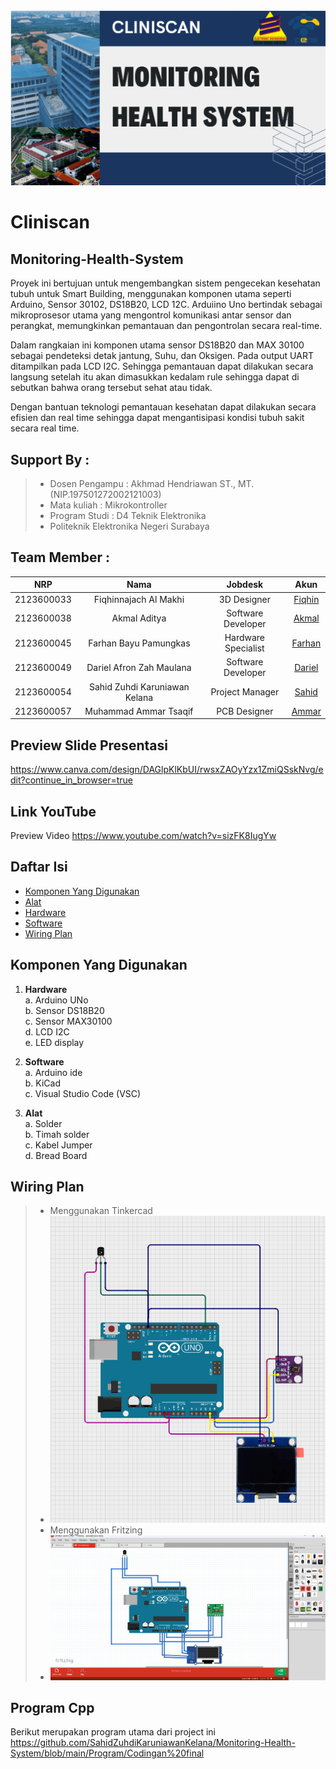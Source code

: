 <img src="https://github.com/SahidZuhdiKaruniawanKelana/Monitoring-Health-System/blob/main/Aset/Screenshot%202025-04-25%20201734.png">


# Cliniscan
## Monitoring-Health-System

Proyek ini bertujuan untuk mengembangkan sistem pengecekan kesehatan tubuh untuk Smart Building, menggunakan komponen utama seperti Arduino, Sensor 30102, DS18B20, LCD 12C. Arduiino Uno bertindak sebagai mikroprosesor utama yang mengontrol komunikasi antar sensor dan perangkat, memungkinkan pemantauan dan pengontrolan secara real-time.

Dalam rangkaian ini komponen utama sensor DS18B20 dan MAX 30100 sebagai pendeteksi detak jantung, Suhu, dan Oksigen. Pada output UART ditampilkan pada LCD I2C. Sehingga pemantauan dapat dilakukan secara langsung setelah itu akan dimasukkan kedalam rule sehingga dapat di sebutkan bahwa orang tersebut sehat atau tidak.

Dengan bantuan teknologi pemantauan kesehatan dapat dilakukan secara efisien dan real time sehingga dapat mengantisipasi kondisi tubuh sakit secara real time. 

## Support By :
>- Dosen Pengampu : Akhmad Hendriawan ST., MT. (NIP.197501272002121003)
>- Mata kuliah : Mikrokontroller 
>- Program Studi : D4 Teknik Elektronika
>- Politeknik Elektronika Negeri Surabaya<br>

## Team Member : 
|      NRP      |       Nama      |    Jobdesk    |   Akun |
| :-----------:|:----------------:| :------------:| :-----:|
| 2123600033    | Fiqhinnajach Al Makhi          | 3D Designer       | [Fiqhin](https://github.com/FIQHIN)
| 2123600038    | Akmal Aditya                  |   Software Developer | [Akmal](https://github.com/akmaladitya)
| 2123600045    | Farhan Bayu Pamungkas         |    Hardware Specialist      | [Farhan](https://github.com/parhanbayup)
| 2123600049    | Dariel Afron Zah Maulana      | Software Developer | [Dariel](https://github.com/DarielAfronZahMaulana)
| 2123600054    | Sahid Zuhdi Karuniawan Kelana | Project Manager     | [Sahid](https://github.com/EzarPrasetya)
| 2123600057    | Muhammad Ammar Tsaqif         | PCB Designer     |[Ammar](https://github.com/MuhammadAmmarTsaqif)

## Preview Slide Presentasi

https://www.canva.com/design/DAGlpKlKbUI/rwsxZAOyYzx1ZmiQSskNvg/edit?continue_in_browser=true

## Link YouTube 
Preview Video
https://www.youtube.com/watch?v=sizFK8IugYw

## Daftar Isi
- [Komponen Yang Digunakan](#Komponen-Yang-Digunakan)
- [Alat](#Alat)
- [Hardware](#Hardware)
- [Software](#Software)
- [Wiring Plan](#Wiring-Plan)
 
## Komponen Yang Digunakan
1. **Hardware**<br>
    a. Arduino UNo<br>
    b. Sensor DS18B20<br>
    c. Sensor MAX30100<br>
    d. LCD I2C<br>
    e. LED display<br>

2. **Software**<br>
    a. Arduino ide<br>
    b. KiCad<br>
    c. Visual Studio Code (VSC)<br>

3. **Alat**<br>
    a. Solder<br>
    b. Timah solder<br>
    c. Kabel Jumper<br>
    d.  Bread Board<br>

## Wiring Plan<br>
   >- Menggunakan Tinkercad
   >- <img src="https://github.com/SahidZuhdiKaruniawanKelana/Monitoring-Health-System/blob/main/Hardware/Screenshot%202025-04-20%20214454.png">
   >- Menggunakan Fritzing
   >- <img src="https://github.com/SahidZuhdiKaruniawanKelana/Monitoring-Health-System/blob/main/Hardware/Screenshot%202025-04-21%20203207.png">

## Program Cpp
   Berikut merupakan program utama dari project ini<br>
   https://github.com/SahidZuhdiKaruniawanKelana/Monitoring-Health-System/blob/main/Program/Codingan%20final



